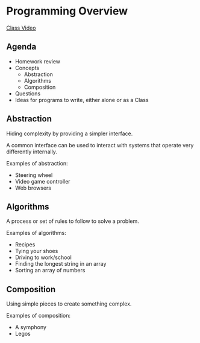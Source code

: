 # Programming Overview

[Class Video]()

## Agenda
* Homework review
* Concepts
  * Abstraction
  * Algorithms
  * Composition
* Questions
* Ideas for programs to write, either alone or as a Class


## Abstraction
Hiding complexity by providing a simpler interface.

A common interface can be used to interact with systems that operate very differently internally.

Examples of abstraction:
* Steering wheel
* Video game controller
* Web browsers

## Algorithms
A process or set of rules to follow to solve a problem.

Examples of algorithms:
* Recipes
* Tying your shoes
* Driving to work/school
* Finding the longest string in an array
* Sorting an array of numbers

## Composition
Using simple pieces to create something complex.

Examples of composition:
* A symphony
* Legos


